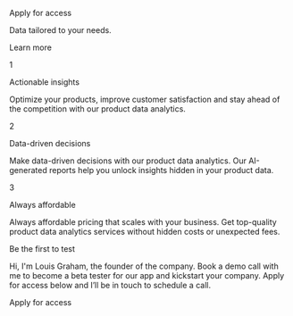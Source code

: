 Apply for access

Data tailored to your needs.

Learn more

1

Actionable insights

Optimize your products, improve customer satisfaction and stay ahead of the competition
with our product data analytics.

2

Data-driven decisions

Make data-driven decisions with our product data analytics. Our AI-generated reports help
you unlock insights hidden in your product data.

3

Always affordable

Always affordable pricing that scales with your business. Get top-quality product data
analytics services without hidden costs or unexpected fees.

Be the first to test

Hi, I'm Louis Graham, the founder of the company. Book a demo call with me to become a
beta tester for our app and kickstart your company. Apply for access below and I’ll be
in touch to schedule a call.

Apply for access
